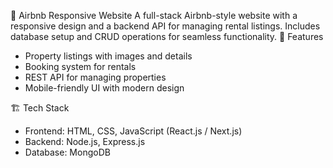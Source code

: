 🏡 Airbnb Responsive Website
A full-stack Airbnb-style website with a responsive design and a backend API for managing rental listings. Includes database setup and CRUD operations for seamless functionality.
📜 Features
- Property listings with images and details
- Booking system for rentals
- REST API for managing properties
- Mobile-friendly UI with modern design

🏗️ Tech Stack
- Frontend: HTML, CSS, JavaScript (React.js / Next.js)
- Backend: Node.js, Express.js
- Database: MongoDB



